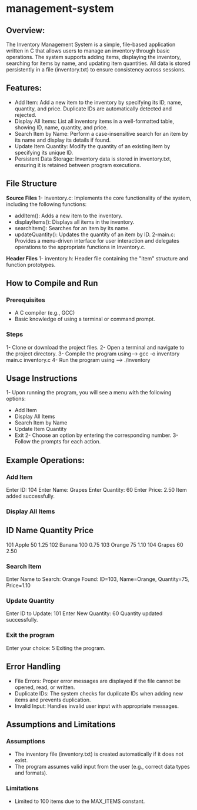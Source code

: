 # management-system
## Overview:
The Inventory Management System is a simple, file-based application written in C that allows users to manage an inventory through basic operations. The system supports adding items, displaying the inventory, searching for items by name, and updating item quantities. All data is stored persistently in a file (inventory.txt) to ensure consistency across sessions.

## Features:
- Add Item: Add a new item to the inventory by specifying its ID, name, quantity, and price. Duplicate IDs are automatically detected and rejected.
- Display All Items: List all inventory items in a well-formatted table, showing ID, name, quantity, and price.
- Search Item by Name: Perform a case-insensitive search for an item by its name and display its details if found.
- Update Item Quantity: Modify the quantity of an existing item by specifying its unique ID.
- Persistent Data Storage: Inventory data is stored in inventory.txt, ensuring it is retained between program executions.

## File Structure
**Source Files**
1- Inventory.c: Implements the core functionality of the system, including the following functions:
   - addItem(): Adds a new item to the inventory.
   - displayItems(): Displays all items in the inventory.
   - searchItem(): Searches for an item by its name.
   - updateQuantity(): Updates the quantity of an item by ID.
2-main.c: Provides a menu-driven interface for user interaction and delegates operations to the appropriate functions in Inventory.c.

**Header Files**
1- inventory.h: Header file containing the "Item" structure and function prototypes.

## How to Compile and Run
### Prerequisites
- A C compiler (e.g., GCC)
- Basic knowledge of using a terminal or command prompt.

### Steps
1- Clone or download the project files.
2- Open a terminal and navigate to the project directory.
3- Compile the program using--> gcc -o inventory main.c inventory.c
4- Run the program using --> ./inventory

## Usage Instructions
1- Upon running the program, you will see a menu with the following options:
   - Add Item
   - Display All Items
   - Search Item by Name
   - Update Item Quantity
   - Exit
2- Choose an option by entering the corresponding number.
3- Follow the prompts for each action.

## Example Operations:
### Add Item
Enter ID: 104
Enter Name: Grapes
Enter Quantity: 60
Enter Price: 2.50
Item added successfully.

### Display All Items
ID    Name       Quantity    Price
-----------------------------------
101   Apple      50          1.25
102   Banana     100         0.75
103   Orange     75          1.10
104   Grapes     60          2.50

### Search Item
Enter Name to Search: Orange
Found: ID=103, Name=Orange, Quantity=75, Price=1.10

### Update Quantity
Enter ID to Update: 101
Enter New Quantity: 60
Quantity updated successfully.

### Exit the program
Enter your choice: 5
Exiting the program.

## Error Handling
- File Errors: Proper error messages are displayed if the file cannot be opened, read, or written.
- Duplicate IDs: The system checks for duplicate IDs when adding new items and prevents duplication.
- Invalid Input: Handles invalid user input with appropriate messages.

## Assumptions and Limitations
### Assumptions
- The inventory file (inventory.txt) is created automatically if it does not exist.
- The program assumes valid input from the user (e.g., correct data types and formats).

### Limitations
- Limited to 100 items due to the MAX_ITEMS constant.